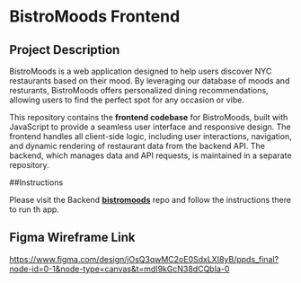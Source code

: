 # BistroMoods Frontend

## Project Description

BistroMoods is a web application designed to help users discover NYC restaurants based on their mood. By leveraging our database of moods and resturants, BistroMoods offers personalized dining recommendations, allowing users to find the perfect spot for any occasion or vibe.

This repository contains the **frontend codebase** for BistroMoods, built with JavaScript to provide a seamless user interface and responsive design. The frontend handles all client-side logic, including user interactions, navigation, and dynamic rendering of restaurant data from the backend API. The backend, which manages data and API requests, is maintained in a separate repository.



##Instructions

Please visit the Backend **[bistromoods](https://github.com/yourusername/bistromoods)** repo and follow the instructions there to run th app.

## Figma Wireframe Link
https://www.figma.com/design/jOsQ3qwMC2oE0SdxLXI8yB/ppds_final?node-id=0-1&node-type=canvas&t=mdI9kGcN38dCQbIa-0
